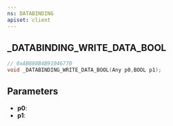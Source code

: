 ```yaml
---
ns: DATABINDING
apiset: client
---
```

## _DATABINDING_WRITE_DATA_BOOL

```c
// 0xAB888B4B91046770
void _DATABINDING_WRITE_DATA_BOOL(Any p0,BOOL p1);
```


## Parameters
* **p0**:
* **p1**: